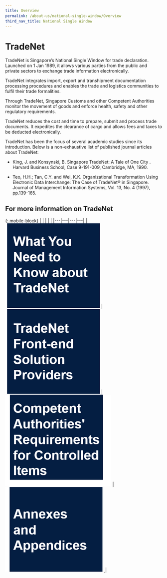 ```yaml
---
title: Overview
permalink: /about-us/national-single-window/Overview
third_nav_title: National Single Window
---
```


# TradeNet

TradeNet is Singapore’s National Single Window for trade declaration. Launched on 1 Jan 1989, it allows various parties from the public and private sectors to exchange trade information electronically.

TradeNet integrates import, export and transhipment documentation processing procedures and enables the trade and logistics communities to fulfil their trade formalities.

Through TradeNet, Singapore Customs and other Competent Authorities monitor the movement of goods and enforce health, safety and other regulatory requirements.

TradeNet  reduces the cost and time to prepare, submit and process trade documents. It expedites the clearance of cargo and allows fees and taxes to be deducted electronically.

TradeNet has been the focus of several academic studies since its introduction. Below is a non-exhaustive list of published journal articles about TradeNet:

-   King, J. and Konsynski, B. Singapore TradeNet: A Tale of One City . Harvard Business School, Case 9-191-009, Cambridge, MA, 1990.
    
-   Teo, H.H.; Tan, C.Y. and Wei, K.K. Organizational Transformation Using Electronic Data Interchange: The Case of TradeNet® in Singapore. Journal of Management Information Systems, Vol. 13, No. 4 (1997), pp.139-165.

## For more information on TradeNet

{:.mobile-block}
|   |   |   |   |
|---|---|---|---|
| [![](/images/TN1.png)](/about-us/national-single-window/overview/what-you-need-to-know-about-tradenet) |[![](/images/TN2.png)](/about-us/national-single-window/overview/TradeNet-Solution-Providers)  | [![](/images/TN3.png)](/about-us/National-Single-Window/Overview/Competent-Authorities-Requirements) | [![](/images/TN4.png) ](/about-us/National-Single-Window/Overview/Annexes-and-appendices) |





